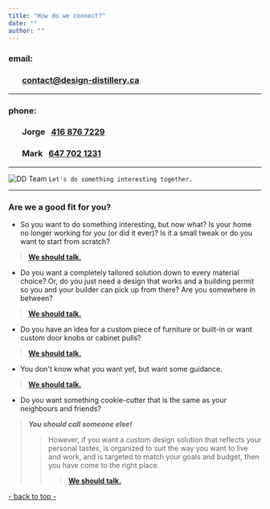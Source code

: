 ```yaml
---
title: "How do we connect?"
date: ""
author: ""
---
```


### email:
 ### &nbsp;&nbsp;&nbsp;&nbsp;&nbsp;&nbsp; [contact@design-distillery.ca](mailto:contact@design-distillery.ca)

---
### phone:

 ### &nbsp;&nbsp;&nbsp;&nbsp;&nbsp;&nbsp; Jorge &nbsp;&nbsp;[416 876 7229](tel:+14168767229)    
 ### &nbsp;&nbsp;&nbsp;&nbsp;&nbsp;&nbsp; Mark &nbsp;&nbsp;[647 702 1231](tel:+16477021231)

---
![DD Team](/webDSCF7700.jpg)
`Let's do something interesting together.`

---

### Are we a good fit for you?

- So you want to do something interesting, but now what?  Is your home no longer working for you (or did it ever)?  Is it a small tweak or do you want to start from scratch?  
> [**We should talk.**](mailto:contact@design-distillery.ca)


- Do you want a completely tailored solution down to every material choice? Or, do you just need a design that works and a building permit so you and your builder can pick up from there? Are you somewhere in between?  
> [**We should talk.**](mailto:contact@design-distillery.ca)

- Do you have an idea for a custom piece of furniture or built-in or want custom door knobs or cabinet pulls?  
> [**We should talk.**](mailto:contact@design-distillery.ca)

- You don't know what you want yet, but want some guidance.  
> [**We should talk.**](mailto:contact@design-distillery.ca)

- Do you want something cookie-cutter that is the same as your neighbours and friends?  
> ***You should call someone else!***  
>> However, if you want a custom design solution that reflects your personal tastes, is organized to suit the way you want to live and work, and is targeted to match your goals and budget, then you have come to the right place.  
>>> [**We should talk.**](mailto:contact@design-distillery.ca)

[- back to top -](#)
